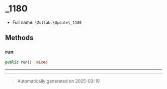 
# _1180





* Full name: `\Zotlabs\Update\_1180`




## Methods


### run



```php
public run(): mixed
```












***


***
> Automatically generated on 2025-03-19
